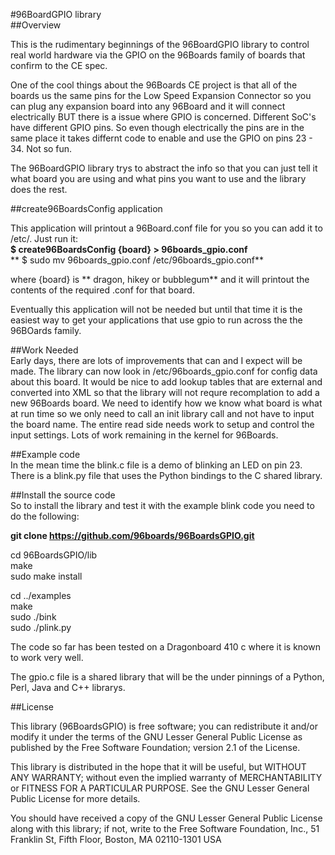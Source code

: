 #96BoardGPIO library  
##Overview  

This is the rudimentary beginnings of the 96BoardGPIO library
to control real world hardware via the GPIO on the 96Boards family of
boards that confirm to the CE spec.

One of the cool things about the 96Boards CE project is that all of the
boards us the same pins for the Low Speed Expansion Connector so you can
plug any expansion board into any 96Board and it will connect electrically
BUT there is a issue where GPIO is concerned.  Different SoC's have
different GPIO pins.  So even though electrically the pins are in the same
place it takes differnt code to enable and use the GPIO on pins 23 - 34. 
Not so fun.

The 96BoardGPIO library trys to abstract the info so that you can just
tell it what board you are using and what pins you want to use and the
library does the rest.

##create96BoardsConfig application

This application will printout a 96Board.conf file for you so you can add 
it to /etc/.  Just run it:  
**$ create96BoardsConfig {board} > 96boards_gpio.conf**  
** $ sudo mv 96boards_gpio.conf /etc/96boards_gpio.conf**  

where {board} is ** dragon, hikey or bubblegum** and it will printout the 
contents of the required .conf for that board.

Eventually this application will not be needed but until that time it is 
the easiest way to get your applications that use gpio to run across the
the 96BOards family. 

##Work Needed  
Early days, there are lots of improvements that can and I expect will be
made.  The library can now look in /etc/96boards_gpio.conf for config data
about this board.  It would be nice to add lookup tables that are external
and converted into XML so that the library will not requre recomplation to
add a new 96Boards board.  We need to identify how we know what board is
what at run time so we only need to call an init library call and not have
to input the board name.  The entire read side needs work to setup and
control the input settings.  Lots of work remaining in the kernel for
96Boards.

##Example code  
In the mean time the blink.c file is a demo of blinking an LED on pin 23. 
There is a blink.py file that uses the Python bindings to the C shared
library.

##Install the source code  
So to install the library and test it with the example blink code you need
to do the following:

**git clone https://github.com/96boards/96BoardsGPIO.git**  

cd 96BoardsGPIO/lib  
make  
sudo make install  

cd ../examples  
make  
sudo ./bink  
sudo ./plink.py  

The code so far has been tested on a Dragonboard 410 c where it is known to
work very well.

The gpio.c file is a shared library that will be the under pinnings
of a Python, Perl, Java and C++ librarys.

##License

This library (96BoardsGPIO) is free software; you can redistribute it
and/or modify it under the terms of the GNU Lesser General Public License
as published by the Free Software Foundation; version 2.1 of the
License.

This library is distributed in the hope that it will be useful, 
but WITHOUT ANY WARRANTY; without even the implied warranty of
MERCHANTABILITY or FITNESS FOR A PARTICULAR PURPOSE.  See the GNU 
Lesser General Public License for more details.

You should have received a copy of the GNU Lesser General Public 
License along with this library; if not, write to the Free Software 
Foundation, Inc., 51 Franklin St, Fifth Floor, Boston, MA 02110-1301 USA

